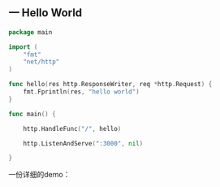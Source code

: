 ## 一 Hello World
```Go
package main

import (
	"fmt"
	"net/http"
)

func hello(res http.ResponseWriter, req *http.Request) {
	fmt.Fprintln(res, "hello world")
}

func main() {

	http.HandleFunc("/", hello)

	http.ListenAndServe(":3000", nil)

}
```
一份详细的demo：
```go

```